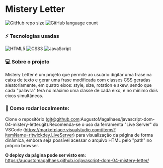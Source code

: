 # Mistery Letter

![GitHub repo size](https://img.shields.io/github/repo-size/AugustoMagalhaes/javascript-dom-04-mistery-letter)
![GitHub language count](https://img.shields.io/github/languages/count/AugustoMagalhaes/javascript-dom-04-mistery-letter)

### :zap: Tecnologias usadas

![HTML5](https://img.shields.io/badge/html5-%23E34F26.svg?style=for-the-badge&logo=html5&logoColor=white) ![CSS3](https://img.shields.io/badge/css3-%231572B6.svg?style=for-the-badge&logo=css3&logoColor=white) ![JavaScript](https://img.shields.io/badge/javascript-%23323330.svg?style=for-the-badge&logo=javascript&logoColor=%23F7DF1E)

### :computer: Sobre o projeto

Mistery Letter é um projeto que permite ao usuário digitar uma frase na caixa de texto e gerar uma frase modificada com classes CSS geradas aleatoriamente, em quatro eixos: style, size, rotation e skew, sendo que cada "palavra" terá no máximo uma classe de cada eixo, e no mínimo dois eixos simultâneos.

### 🚀 Como rodar localmente:

Clone o repositório (git@github.com:AugustoMagalhaes/javascript-dom-04-mistery-letter.git).Recomenda-se o uso da ferramenta "Live Server" do VSCode (https://marketplace.visualstudio.com/items?itemName=ritwickdey.LiveServer) para visualização da página de forma dinâmica, embora seja possível acessar o arquivo HTML pelo "path" no próprio browser.

**O deploy da página pode ser visto em:**
https://augustomagalhaes.github.io/javascript-dom-04-mistery-letter/
